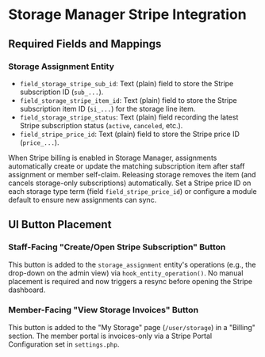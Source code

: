 # Storage Manager Stripe Integration

## Required Fields and Mappings

### Storage Assignment Entity

*   `field_storage_stripe_sub_id`: Text (plain) field to store the Stripe subscription ID (`sub_...`).
*   `field_storage_stripe_item_id`: Text (plain) field to store the Stripe subscription item ID (`si_...`) for the storage line item.
*   `field_storage_stripe_status`: Text (plain) field recording the latest Stripe subscription status (`active`, `canceled`, etc.).
*   `field_stripe_price_id`: Text (plain) field to store the Stripe price ID (`price_...`).

When Stripe billing is enabled in Storage Manager, assignments automatically create or update the matching subscription item after staff assignment or member self-claim. Releasing storage removes the item (and cancels storage-only subscriptions) automatically. Set a Stripe price ID on each storage type term (field `field_stripe_price_id`) or configure a module default to ensure new assignments can sync.

## UI Button Placement

### Staff-Facing "Create/Open Stripe Subscription" Button

This button is added to the `storage_assignment` entity's operations (e.g., the drop-down on the admin view) via `hook_entity_operation()`. No manual placement is required and now triggers a resync before opening the Stripe dashboard.

### Member-Facing "View Storage Invoices" Button

This button is added to the "My Storage" page (`/user/storage`) in a "Billing" section. The member portal is invoices-only via a Stripe Portal Configuration set in `settings.php`.
